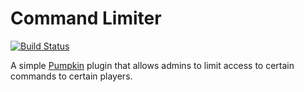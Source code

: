 # Command Limiter
[![Build Status](https://ci.vypal.me/job/PumpkinPlugins/job/CommandLimiter/job/master/badge/icon)](https://ci.vypal.me/job/PumpkinPlugins/job/CommandLimiter/job/master/)

A simple [Pumpkin](https://github.com/Pumpkin-MC/Pumpkin) plugin that allows admins to limit access to certain commands to certain players.
